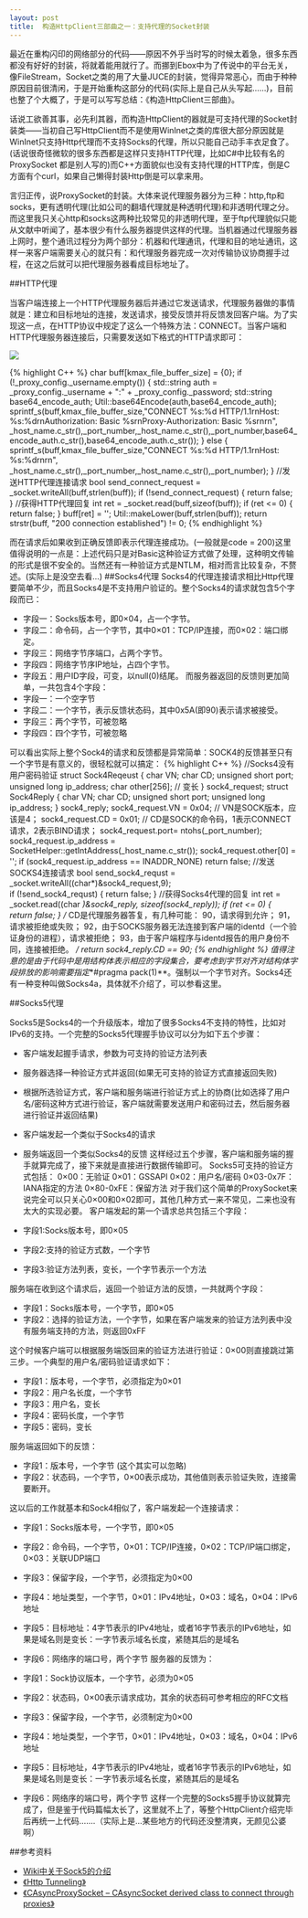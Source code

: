 ```yaml
---
layout: post
title:  构造HttpClient三部曲之一：支持代理的Socket封装
---
```



最近在重构闪印的网络部分的代码——原因不外乎当时写的时候太着急，很多东西都没有好好的封装，将就着能用就行了。而挪到Ebox中为了传说中的平台无关，像FileStream，Socket之类的用了大量JUCE的封装，觉得异常恶心，而由于种种原因目前很清闲，于是开始重构这部分的代码(实际上是自己从头写起……)，目前也整了个大概了，于是可以写写总结：《构造HttpClient三部曲》。

话说工欲善其事，必先利其器，而构造HttpClient的器就是可支持代理的Socket封装类——当初自己写HttpClient而不是使用WinInet之类的库很大部分原因就是WinInet只支持Http代理而不支持Socks的代理，所以只能自己动手丰衣足食了。(话说很奇怪微软的很多东西都是这样只支持HTTP代理，比如C#中比较有名的ProxySocket 都是别人写的)而C++方面貌似也没有支持代理的HTTP库，倒是C方面有个curl，如果自己懒得封装Http倒是可以拿来用。

言归正传，说ProxySocket的封装。大体来说代理服务器分为三种：http,ftp和socks，更有透明代理(比如公司的翻墙代理就是种透明代理)和非透明代理之分。而这里我只关心http和socks这两种比较常见的非透明代理，至于ftp代理貌似只能从文献中听闻了，基本很少有什么服务器提供这样的代理。当机器通过代理服务器上网时，整个通讯过程分为两个部分：机器和代理通讯，代理和目的地址通讯，这样一来客户端需要关心的就只有：和代理服务器完成一次对传输协议协商握手过程，在这之后就可以把代理服务器看成目标地址了。

##HTTP代理

当客户端连接上一个HTTP代理服务器后并通过它发送请求，代理服务器做的事情就是：建立和目标地址的连接，发送请求，接受反馈并将反馈发回客户端。为了实现这一点，在HTTP协议中规定了这么一个特殊方法：CONNECT。当客户端和HTTP代理服务器连接后，只需要发送如下格式的HTTP请求即可：

![][1]


{% highlight C++ %}
char buff[kmax_file_buffer_size] = {0};
if (!_proxy_config._username.empty())
{
	std::string auth = _proxy_config._username + ":" + _proxy_config._password;
	std::string base64_encode_auth;
	Util::base64Encode(auth,base64_encode_auth);
	sprintf_s(buff,kmax_file_buffer_size,"CONNECT %s:%d HTTP/1.1rnHost: %s:%drnAuthorization: Basic %srnProxy-Authorization: Basic %srnrn",
	_host_name.c_str(),_port_number,_host_name.c_str(),_port_number,base64_encode_auth.c_str(),base64_encode_auth.c_str());
}
else
{
	sprintf_s(buff,kmax_file_buffer_size,"CONNECT %s:%d HTTP/1.1rnHost: %s:%drnrn",
	_host_name.c_str(),_port_number,_host_name.c_str(),_port_number);
}
//发送HTTP代理连接请求
bool send_connect_request = _socket.writeAll(buff,strlen(buff));
if (!send_connect_request)
{
	return false;
}
//获得HTTP代理回复
int ret = _socket.read(buff,sizeof(buff));
if (ret <= 0)
{
	return false;
}
buff[ret] = '';
Util::makeLower(buff,strlen(buff));
return strstr(buff, "200 connection established") != 0;
{% endhighlight %}


而在请求后如果收到正确反馈即表示代理连接成功。(一般就是code = 200)这里值得说明的一点是：上述代码只是对Basic这种验证方式做了处理，这种明文传输的形式是很不安全的。当然还有一种验证方式是NTLM，相对而言比较复杂，不赘述。(实际上是没空去看…)
##Socks4代理
Socks4的代理连接请求相比Http代理要简单不少，而且Socks4是不支持用户验证的。整个Socks4的请求就包含5个字段而已：

* 字段一：Socks版本号，即0×04，占一个字节。
* 字段二：命令码，占一个字节，其中0×01：TCP/IP连接，而0×02：端口绑定。
* 字段三：网络字节序端口，占两个字节。
* 字段四：网络字节序IP地址，占四个字节。
* 字段五：用户ID字段，可变，以null(0)结尾。
而服务器返回的反馈则更加简单，一共包含4个字段：
* 字段一：一个空字节
* 字段二：一个字节，表示反馈状态码，其中0x5A(即90)表示请求被接受。
* 字段三：两个字节，可被忽略
* 字段四：四个字节，可被忽略

可以看出实际上整个Sock4的请求和反馈都是异常简单：SOCK4的反馈甚至只有一个字节是有意义的，很轻松就可以搞定：
{% highlight C++ %}
//Socks4没有用户密码验证
struct Sock4Reqeust
{
	char VN;
	char CD;
	unsigned short port;
	unsigned long ip_address;
	char other[256]; // 变长
} sock4_request;
struct Sock4Reply
{
	char VN;
	char CD;
	unsigned short port;
	unsigned long ip_address;
} sock4_reply;
sock4_request.VN = 0x04; // VN是SOCK版本，应该是4；
sock4_request.CD = 0x01; // CD是SOCK的命令码，1表示CONNECT请求，2表示BIND请求；
sock4_request.port= ntohs(_port_number);
sock4_request.ip_address = SocketHelper::getIntAddress(_host_name.c_str());
sock4_request.other[0] = '';
if (sock4_request.ip_address == INADDR_NONE)
return false;
//发送SOCKS4连接请求
bool send_sock4_requst =  _socket.writeAll((char*)&sock4_request,9);          
if (!send_sock4_requst)
{
	return false;
}
//获得Socks4代理的回复
int ret = _socket.read((char *)&sock4_reply, sizeof(sock4_reply));
if (ret <= 0)
{          
	return false;
}
/*
CD是代理服务器答复，有几种可能：
90，请求得到允许；
91，请求被拒绝或失败；
92，由于SOCKS服务器无法连接到客户端的identd（一个验证身份的进程），请求被拒绝；
93，由于客户端程序与identd报告的用户身份不同，连接被拒绝。
*/
return sock4_reply.CD == 90;
{% endhighlight %}
值得注意的是由于代码中是用结构体表示相应的字段集合，要考虑到字节对齐对结构体字段排放的影响需要指定**#pragma pack(1)**。强制以一个字节对齐。Socks4还有一种变种叫做Socks4a，具体就不介绍了，可以参看这里。

##Socks5代理

Socks5是Socks4的一个升级版本，增加了很多Socks4不支持的特性，比如对IPv6的支持。一个完整的Socks5代理握手协议可以分为如下五个步骤：

* 客户端发起握手请求，参数为可支持的验证方法列表 
* 服务器选择一种验证方式并返回(如果无可支持的验证方式直接返回失败)
* 根据所选验证方式，客户端和服务端进行验证方式上的协商(比如选择了用户名/密码这种方式进行验证，客户端就需要发送用户和密码过去，然后服务器进行验证并返回结果)
* 客户端发起一个类似于Socks4的请求
* 服务端返回一个类似Socks4的反馈
这样经过五个步骤，客户端和服务端的握手就算完成了，接下来就是直接进行数据传输即可。
       Socks5可支持的验证方式包括：
       0×00：无验证
       0×01：GSSAPI
       0×02：用户名/密码
       0×03-0x7F：IANA指定的方法
       0×80-0xFE：保留方法
对于我们这个简单的ProxySocket来说完全可以只关心0×00和0×02即可，其他几种方式一来不常见，二来也没有太大的实现必要。
客户端发起的第一个请求总共包括三个字段：

* 字段1:Socks版本号，即0×05
* 字段2:支持的验证方式数，一个字节
* 字段3:验证方法列表，变长，一个字节表示一个方法

服务端在收到这个请求后，返回一个验证方法的反馈，一共就两个字段：

* 字段1：Socks版本号，一个字节，即0×05
* 字段2：选择的验证方法，一个字节，如果在客户端发来的验证方法列表中没有服务端支持的方法，则返回0xFF

这个时候客户端可以根据服务端饭回来的验证方法进行验证：0×00则直接跳过第三步。一个典型的用户名/密码验证请求如下：

* 字段1：版本号，一个字节，必须指定为0×01
* 字段2：用户名长度，一个字节
* 字段3：用户名，变长
* 字段4：密码长度，一个字节
* 字段5：密码，变长

服务端返回如下的反馈：

* 字段1：版本号，一个字节 (这个其实可以忽略)
* 字段2：状态码，一个字节，0×00表示成功，其他值则表示验证失败，连接需要断开。

这以后的工作就基本和Sock4相似了，客户端发起一个连接请求：

* 字段1：Socks版本号，一个字节，即0×05
* 字段2：命令码，一个字节，0×01：TCP/IP连接，0×02：TCP/IP端口绑定，0×03：关联UDP端口
* 字段3：保留字段，一个字节，必须指定为0×00
* 字段4：地址类型，一个字节，0×01：IPv4地址，0×03：域名，0×04：IPv6地址
* 字段5：目标地址：4字节表示的IPv4地址，或者16字节表示的IPv6地址，如果是域名则是变长：一字节表示域名长度，紧随其后的是域名
* 字段6：网络序的端口号，两个字节
服务器的反馈为：

* 字段1：Sock协议版本，一个字节，必须为0×05
* 字段2：状态码，0×00表示请求成功，其余的状态码可参考相应的RFC文档
* 字段3：保留字段，一个字节，必须制定为0×00
* 字段4：地址类型，一个字节，0×01：IPv4地址，0×03：域名，0×04：IPv6地址
* 字段5：目标地址，4字节表示的IPv4地址，或者16字节表示的IPv6地址，如果是域名则是变长：一字节表示域名长度，紧随其后的是域名
* 字段6：网络序的端口号，两个字节
这样一个完整的Socks5握手协议就算完成了，但是鉴于代码篇幅太长了，这里就不上了，等整个HttpClient介绍完毕后再统一上代码…….（实际上是…某些地方的代码还没整清爽，无颜见公婆啊）

##参考资料
* [Wiki中关于Sock5的介绍][2]
* [《Http Tunneling》][3]
* [《CAsyncProxySocket – CAsyncSocket derived class to connect through proxies》][4]

[1]:/images/http_proxy.jpg
[2]:http://en.wikipedia.org/wiki/SOCKS
[3]:http://www.codeproject.com/KB/IP/httptunneling.aspx
[4]:http://www.codeproject.com/KB/IP/casyncproxysocket.aspx



